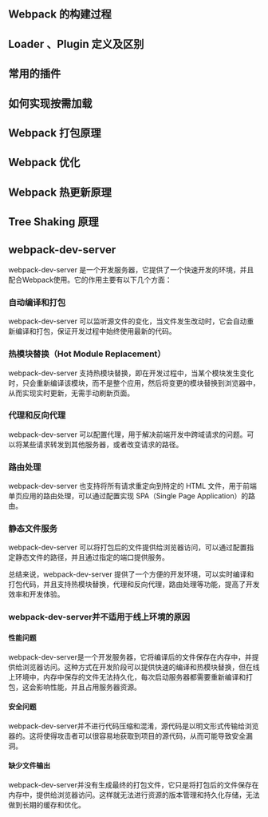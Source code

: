 ## Webpack 的构建过程

## Loader 、Plugin 定义及区别

## 常用的插件

## 如何实现按需加载

## Webpack 打包原理

## Webpack 优化

## Webpack 热更新原理

## Tree Shaking 原理

## webpack-dev-server
webpack-dev-server 是一个开发服务器，它提供了一个快速开发的环境，并且配合Webpack使用。它的作用主要有以下几个方面：

### 自动编译和打包
webpack-dev-server 可以监听源文件的变化，当文件发生改动时，它会自动重新编译和打包，保证开发过程中始终使用最新的代码。

### 热模块替换（Hot Module Replacement）
webpack-dev-server 支持热模块替换，即在开发过程中，当某个模块发生变化时，只会重新编译该模块，而不是整个应用，然后将变更的模块替换到浏览器中，从而实现实时更新，无需手动刷新页面。

### 代理和反向代理
webpack-dev-server 可以配置代理，用于解决前端开发中跨域请求的问题。可以将某些请求转发到其他服务器，或者改变请求的路径。

### 路由处理
webpack-dev-server 也支持将所有请求重定向到特定的 HTML 文件，用于前端单页应用的路由处理，可以通过配置实现 SPA（Single Page Application）的路由。

### 静态文件服务
webpack-dev-server 可以将打包后的文件提供给浏览器访问，可以通过配置指定静态文件的路径，并且通过指定的端口提供服务。

总结来说，webpack-dev-server 提供了一个方便的开发环境，可以实时编译和打包代码，并且支持热模块替换，代理和反向代理，路由处理等功能，提高了开发效率和开发体验。

### webpack-dev-server并不适用于线上环境的原因

#### 性能问题
webpack-dev-server是一个开发服务器，它将编译后的文件保存在内存中，并提供给浏览器访问。这种方式在开发阶段可以提供快速的编译和热模块替换，但在线上环境中，内存中保存的文件无法持久化，每次启动服务器都需要重新编译和打包，这会影响性能，并且占用服务器资源。

#### 安全问题
webpack-dev-server并不进行代码压缩和混淆，源代码是以明文形式传输给浏览器的。这将使得攻击者可以很容易地获取到项目的源代码，从而可能导致安全漏洞。

#### 缺少文件输出
webpack-dev-server并没有生成最终的打包文件，它只是将打包后的文件保存在内存中，提供给浏览器访问。这样就无法进行资源的版本管理和持久化存储，无法做到长期的缓存和优化。

